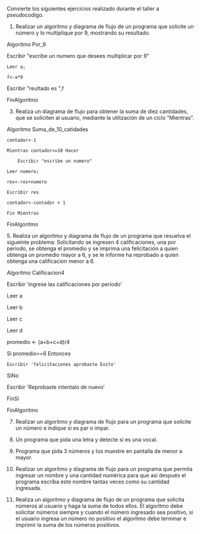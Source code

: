 
Convierte los siguientes ejercicios realizado durante el taller a pseudocodigo.

1. Realizar un algoritmo y diagrama de flujo de un programa que solicite un número y lo multiplique por 9, mostrando su resultado.

Algoritmo Por_9
	
  Escribir "escribe un numero que desees multiplicar por 9"
	
	Leer a;
	
	f<-a*9
	
  Escribir "reultado es ",f

FinAlgoritmo 


3. Realiza un diagrama de flujo para obtener la suma de diez cantidades, que se soliciten al usuario, mediante la utilización de un ciclo “Mientras”.

Algoritmo Suma_de_10_catidades
	
	contador<-1
	
	Mientras contador<=10 Hacer
		
		Escribir "escribe un numero"
		
    Leer numero;
		
    res<-res+numero
		
    Escribir res
		
    contador<-contador + 1		
		
	Fin Mientras
	
FinAlgoritmo

 
5. Realiza un algoritmo y diagrama de flujo de un programa que resuelva el sigueinte problema: Solicitando se ingresen 4 calificaciones, una por periodo, se obtenga el promedio y se imprima una felicitación a quien obtenga un promedio mayor a 6, y se le informe ha reprobado a quien obtenga una calificacion menor a 6.

Algoritmo Calificacion4
	
  Escribir 'ingrese las calificaciones por periodo'
	
  Leer a
	
  Leer b
	
  Leer c
	
  Leer d
	
  promedio <- (a+b+c+d)/4
	
  Si promedio>=6 Entonces
		
    Escribir 'felicitaciones aprobaste Exito'
	
  SiNo
	
  Escribir 'Reprobaste intentalo de nuevo'
	
  FinSi

FinAlgoritmo

 


7. Realizar un algoritmo y diagrama de flujo para un programa que solicite un número e indique si es par o impar.



9. Un programa que pida una letra y detecte si es una vocal.
10. Programa que pida 3 números y los muestre en pantalla de menor a mayor.
11. Realizar un algoritmo y diagrama de flujo para un programa que permita ingresar un nombre y una cantidad numérica para que así después el programa escriba este nombre tantas veces como su cantidad ingresada.
12. Realiza un algoritmo y diagrama de flujo de un programa que solicita números al usuario y haga la suma de todos ellos. El algoritmo debe solicitar números siempre y cuando el número ingresado sea positivo, si el usuario ingresa un número no positivo el algoritmo debe terminar e imprimir la suma de los números positivos.
